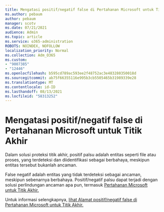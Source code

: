 ```yaml
---
title: Mengatasi positif/negatif false di Pertahanan Microsoft untuk Titik Akhir
ms.author: pebaum
author: pebaum
manager: scotv
ms.date: 07/21/2021
audience: Admin
ms.topic: article
ms.service: o365-administration
ROBOTS: NOINDEX, NOFOLLOW
localization_priority: Normal
ms.collection: Adm_O365
ms.custom:
- "9007385"
- "12446"
ms.openlocfilehash: b595cd789ac593ee2f48752ac3e483280350018d
ms.sourcegitcommit: ab75f66355116e995b3cb5505465b31989339e28
ms.translationtype: MT
ms.contentlocale: id-ID
ms.lasthandoff: 08/13/2021
ms.locfileid: "58313252"
---
```

# <a name="address-false-positivesnegatives-in-microsoft-defender-for-endpoint"></a>Mengatasi positif/negatif false di Pertahanan Microsoft untuk Titik Akhir

Dalam solusi proteksi titik akhir, positif palsu adalah entitas seperti file atau proses, yang terdeteksi dan diidentifikasi sebagai berbahaya, meskipun entitas tersebut bukanlah ancaman. 

False negatif adalah entitas yang tidak terdeteksi sebagai ancaman, meskipun sebenarnya berbahaya. Positif/negatif palsu dapat terjadi dengan solusi perlindungan ancaman apa pun, termasuk [Pertahanan Microsoft untuk Titik Akhir.](https://docs.microsoft.com/microsoft-365/security/defender-endpoint/microsoft-defender-endpoint)

Untuk informasi selengkapnya, [lihat Alamat positif/negatif false di Pertahanan Microsoft untuk Titik Akhir.](https://docs.microsoft.com/microsoft-365/security/defender-endpoint/defender-endpoint-false-positives-negatives)
